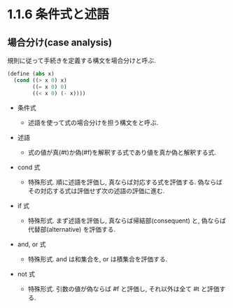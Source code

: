 # 1.1.6 条件式と述語

## 場合分け(case analysis)

規則に従って手続きを定義する構文を場合分けと呼ぶ.

```scheme
(define (abs x)
  (cond ((> x 0) x)
        ((= x 0) 0)
        ((< x 0) (- x))))
```

* 条件式
  * 述語を使って式の場合分けを担う構文をと呼ぶ.

* 述語
  * 式の値が真(#t)か偽(#f)を解釈する式であり値を真か偽と解釈する式.

* cond 式
  * 特殊形式. 順に述語を評価し, 真ならば対応する式を評価する. 偽ならばその対応する式は評価せず次の述語の評価に進む.

* if 式
  * 特殊形式. まず述語を評価し, 真ならば帰結部(consequent) と, 偽ならば代替部(alternative) を評価する.

* and, or 式
  * 特殊形式. and は和集合を, or は積集合を評価する.

* not 式
  * 特殊形式. 引数の値が偽ならば #f と評価し, それ以外は全て #t と評価する.
